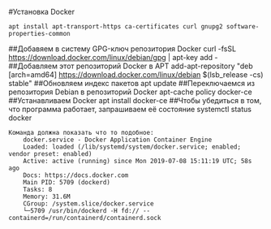#Установка Docker  

    apt install apt-transport-https ca-certificates curl gnupg2 software-properties-common

##Добавяем в систему GPG-ключ репозитория Docker
    curl -fsSL https://download.docker.com/linux/debian/gpg | apt-key add -
##Добавляем этот репозиторий Docker в APT
    add-apt-repository "deb [arch=amd64] https://download.docker.com/linux/debian $(lsb_release -cs) stable"
##Обновляем индекс пакетов
    apt update
##Переключаемся из репозитория Debian в репозиторий Docker
    apt-cache policy docker-ce
##Устанавливаем Docker
    apt install docker-ce 
##Чтобы убедиться в том, что программа работает, запрашиваем её состояние
    systemctl status docker
    
    Команда должна показать что то подобное:
        docker.service - Docker Application Container Engine
        Loaded: loaded (/lib/systemd/system/docker.service; enabled; vendor preset: enabled)
        Active: active (running) since Mon 2019-07-08 15:11:19 UTC; 58s ago
        Docs: https://docs.docker.com
        Main PID: 5709 (dockerd)
        Tasks: 8
        Memory: 31.6M
        CGroup: /system.slice/docker.service
        └─5709 /usr/bin/dockerd -H fd:// --containerd=/run/containerd/containerd.sock